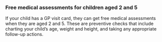 ###  **Free medical assessments for children aged 2 and 5**

If your child has a GP visit card, they can get free medical assessments when
they are aged 2 and 5. These are preventive checks that include charting your
child’s age, weight and height, and taking any appropriate follow-up actions.
